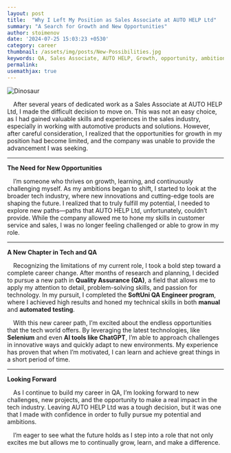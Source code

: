 ```yaml
---
layout: post
title:  "Why I Left My Position as Sales Associate at AUTO HELP Ltd"
summary: "A Search for Growth and New Opportunities"
author: stoimenov
date: '2024-07-25 15:03:23 +0530'
category: career
thumbnail: /assets/img/posts/New-Possibilities.jpg
keywords: QA, Sales Associate, AUTO HELP, Growth, opportunity, ambitions
permalink: 
usemathjax: true
---
```


<p><img src="https://stupiddope.com/wp-content/uploads/2023/06/Unlocking-New-Possibilities-The-Significance-of-Distinguishing-Real-Opportunities.jpg" alt="Dinosaur">

<p>&emsp;After several years of dedicated work as a Sales Associate at AUTO HELP Ltd, 
  I made the difficult decision to move on. This was not an easy choice, as I had gained 
  valuable skills and experiences in the sales industry, especially in working with automotive 
  products and solutions. However, after careful consideration, I realized that the opportunities 
  for growth in my position had become limited, and the company was unable to provide the advancement 
  I was seeking.
</p>
<hr> 
<p><strong>The Need for New Opportunities</strong></p> 
<p>&emsp;I’m someone who thrives on growth, learning, and continuously challenging myself. 
  As my ambitions began to shift, I started to look at the broader tech industry,
  where new innovations and cutting-edge tools are shaping the future. I realized that to truly fulfill my potential, 
  I needed to explore new paths—paths that AUTO HELP Ltd, unfortunately, couldn’t provide. 
  While the company allowed me to hone my skills in customer service and sales, 
  I was no longer feeling challenged or able to grow in my role.
</p> 
<hr> 
<p><strong>A New Chapter in Tech and QA</strong></p> 
<p>&emsp;Recognizing the limitations of my current role, I took a bold step toward a complete career change. 
  After months of research and planning, I decided to pursue a new path in <strong>Quality Assurance (QA)</strong>, 
  a field that allows me to apply my attention to detail, problem-solving skills, and passion for technology. 
  In my pursuit, I completed the <strong>SoftUni QA Engineer program</strong>, where I achieved high results and honed 
  my technical skills in both <strong>manual</strong> and <strong>automated testing</strong>.
</p> 
<p>&emsp;With this new career path, I’m excited about the endless opportunities that the tech world offers. 
  By leveraging the latest technologies, like <strong>Selenium</strong> and even <strong>AI tools like ChatGPT</strong>, 
  I’m able to approach challenges in innovative ways and quickly adapt to new environments. 
  My experience has proven that when I’m motivated, I can learn and achieve great things in a short period of time.
</p> 
<hr> 
<p><strong>Looking Forward</strong></p> 
<p>&emsp;As I continue to build my career in QA, I’m looking forward to new challenges, new projects, 
  and the opportunity to make a real impact in the tech industry. Leaving AUTO HELP Ltd was a tough decision, 
  but it was one that I made with confidence in order to fully pursue my potential and ambitions.
</p> 
<p>&emsp;I’m eager to see what the future holds as I step into a role that not only excites me but allows me 
  to continually grow, learn, and make a difference.
</p>
